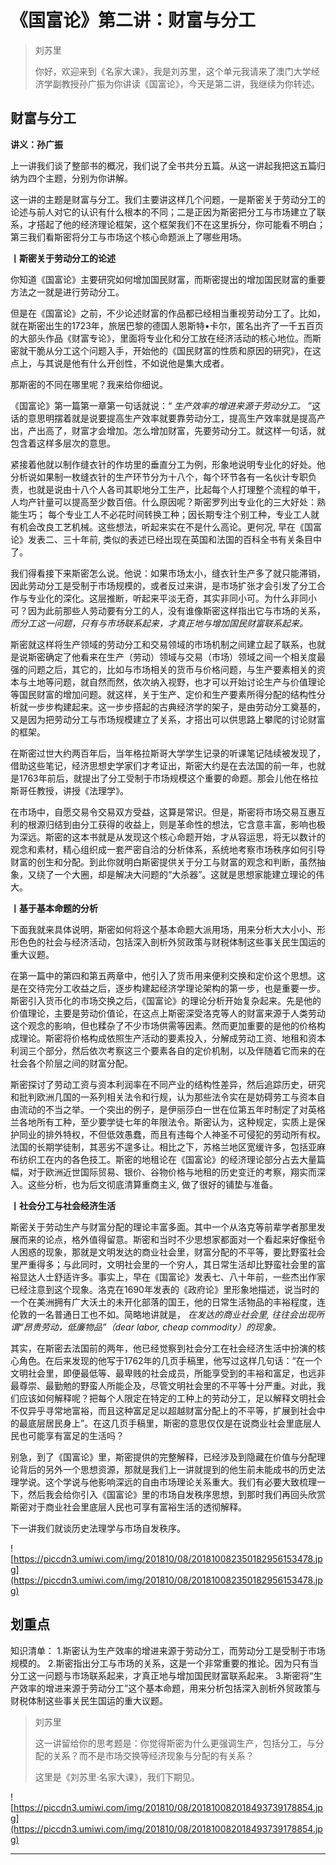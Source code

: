 # 《国富论》第二讲：财富与分工

> 刘苏里
> 
> 你好，欢迎来到《名家大课》，我是刘苏里，这个单元我请来了澳门大学经济学副教授孙广振为你讲读《国富论》，今天是第二讲，我继续为你转述。

## 财富与分工

 **讲义：孙广振**

上一讲我们谈了整部书的概况，我们说了全书共分五篇。从这一讲起我把这五篇归纳为四个主题，分别为你讲解。

这一讲的主题是财富与分工。我们主要讲这样几个问题，一是斯密关于劳动分工的论述与前人对它的认识有什么根本的不同；二是正因为斯密把分工与市场建立了联系，才搭起了他的经济理论框架，这个框架我们不在这里拆分，你可能看不明白；第三我们看斯密将分工与市场这个核心命题派上了哪些用场。

 **丨斯密关于劳动分工的论述**

你知道《国富论》主要研究如何增加国民财富，而斯密提出的增加国民财富的重要方法之一就是进行劳动分工。

但是在《国富论》之前，不少论述财富的作品都已经相当重视劳动分工了。比如，就在斯密出生的1723年，旅居巴黎的德国人恩斯特•卡尔，匿名出齐了一千五百页的大部头作品《财富专论》，里面将专业化和分工放在经济活动的核心地位。而斯密就干脆从分工这个问题入手，开始他的《国民财富的性质和原因的研究》，在这点上，与其说是他有什么开创性，不如说他是集大成者。

那斯密的不同在哪里呢？我来给你细说。

《国富论》第一篇第一章第一句话就说：“ *生产效率的增进来源于劳动分工。* ”这话的意思明摆着就是说要提高生产效率就要靠劳动分工，提高生产效率就是提高产出，产出高了，财富才会增加。怎么增加财富，先要劳动分工。就这样一句话，就包含着这样多层次的意思。

紧接着他就以制作缝衣针的作坊里的垂直分工为例，形象地说明专业化的好处。他分析说如果制一枚缝衣针的生产环节分为十八个，每个环节各有一名伙计专职负责，也就是说由十八个人各司其职地分工生产，比起每个人打理整个流程的单干，人均产针量可以提高至少数百倍。什么原因呢？斯密罗列出专业化的三大好处：熟能生巧； 每个专业工人不必花时间转换工种；因长期专注个别工种，专业工人就有机会改良工艺机械。这些想法，听起来实在不是什么高论。更何况, 早在《国富论》发表二、三十年前, 类似的表述已经出现在英国和法国的百科全书有关条目中了。

我们得看接下来斯密怎么说。他说：如果市场太小，缝衣针生产多了就只能滞销，因此劳动分工是受制于市场规模的，或者反过来讲，是市场扩张才会引发了分工合作与专业化的深化。这层推断，听起来平淡无奇，其实非同小可。为什么非同小可？因为此前那些人劳动要有分工的人，没有谁像斯密这样指出它与市场的关系， *而分工这一问题，只有与市场联系起来，才真正地与增加国民财富联系起来。*

斯密就这样将生产领域的劳动分工和交易领域的市场机制之间建立起了联系，也就是说斯密确定了他看来在生产（劳动）领域与交易（市场）领域之间一个相关度最强的问题之后，其它的，比如与市场相关的货币与价格问题，与生产要素相关的资本与土地等问题，就自然而然，依次纳入视野，也才可以开始讨论生产与价值理论等国民财富的增加问题。就这样，关于生产、定价和生产要素所得分配的结构性分析就一步步构建起来。这一步步搭起的古典经济学的架子，是由劳动分工奠基的，又是因为把劳动分工与市场规模建立了关系，才搭出可以供思路上攀爬的讨论财富的框架。

在斯密过世大约两百年后，当年格拉斯哥大学学生记录的听课笔记陆续被发现了，借助这些笔记，经济思想史学家们才考证出，斯密大约是在去法国的前一年，也就是1763年前后，就提出了分工受制于市场规模这个重要的命题。那会儿他在格拉斯哥任教授，讲授《法理学》。

在市场中，自愿交易令交易双方受益，这算是常识。但是，斯密将市场交易互惠互利的根源归结到由分工获得的收益上，则是革命性的想法，它含意丰富，影响也极为深远。斯密的这本书就是从发现这个核心命题开始，才从容运思，将无以数计的观念和素材，精心组织成一套严密自洽的分析体系，系统地考察市场秩序如何引导财富的创生和分配。到此你就明白斯密提供关于分工与财富的观念和判断，虽然抽象，又绕了一个大圈，却是解决大问题的“大杀器”。这就是思想家能建立理论的伟大。

 **丨基于基本命题的分析**

下面我就来具体说明，斯密如何将这个基本命题大派用场，用来分析大大小小、形形色色的社会与经济活动，包括深入剖析外贸政策与财税体制这些事关民生国运的重大议题。

在第一篇中的第四和第五两章中，他引入了货币用来便利交换和定价这个思想。这是在交待完分工收益之后，逐步构建起经济学理论架构的第一步，也是重要一步。斯密引入货币化的市场交换之后，《国富论》的理论分析开始复杂起来。先是他的价值理论，主要是劳动价值论，在这点上斯密深受洛克等人的财富来源于人类劳动这个观念的影响，但也糅杂了不少市场供需等因素。然而更加重要的是他的价格构成理论。斯密将价格构成依照生产活动的要素投入，分解成劳动工资、地租和资本利润三个部分，然后依次考察这三个要素各自的定价机制，以及伴随着它而来的在社会各个阶层之间的财富分配。

斯密探讨了劳动工资与资本利润率在不同产业的结构性差异，然后追踪历史，研究和批判欧洲几国的一系列相关法令和行规，认为那些法令实在是妨碍劳工与资本自由流动的不当之举。一个突出的例子，是伊丽莎白一世在位第五年时制定了对英格兰各地所有工种，至少要学徒七年的年限法令。斯密认为，这种规定，实质上是保护同业的排外特权，不但低效愚蠢，而且有违每个人神圣不可侵犯的劳动所有权。法国的长期学徒制，其恶劣不遑多让。相比之下，苏格兰地区宽缓许多，包括亚麻布纺织工在内的各色技工。斯密的地租论在《国富论》的经济理论部分占去大量篇幅，对于欧洲近世国际贸易、银价、谷物价格与地租的历史变迁的考察，翔实而深入。这些分析，也为后文彻底清算重商主义, 做了很好的铺垫与准备。

 **丨社会分工与社会经济生活**

斯密关于劳动生产与财富分配的理论丰富多面。其中一个从洛克等前辈学者那里发展而来的论点，格外值得留意。斯密和当时不少思想家都面对一个看起来好像挺令人困惑的现象，那就是文明发达的商业社会里，财富分配的不平等，要比野蛮社会里严重得多；与此同时，文明社会里的一个穷人，其日常生活却比野蛮社会里的富裕显达人士舒适许多。事实上，早在《国富论》发表七、八十年前，一些杰出作家已经注意到这个现象。洛克在1690年发表的《政府论》里形象地描述，说当时的一个在美洲拥有广大沃土的未开化部落的国王，他的日常生活物品的丰裕程度，连伦敦的一名普通日工也不如。简略地讲就是， *在发达的商业社会里, 往往会出现所谓“昂贵劳动，低廉物品”（dear labor, cheap commodity）的现象。*

其实，在斯密去法国前的两年，他已经觉察到社会分工在社会经济生活中扮演的核心角色。在后来发现的他写于1762年的几页手稿里，他写过这样几句话：“在一个文明社会里，即便最低等、最卑贱的社会成员，所能享受到的丰裕和富足，也远非最尊崇、最勤勉的野蛮人所能企及，尽管文明社会里的不平等十分严重。对此，我们应该如何解释呢？把每个人限定在特定的工种上的劳动分工，足以解释文明社会不仅异乎寻常地富裕，而且这种富足足以超越财富分配上的不平等，扩展到社会中的最底层居民身上”。在这几页手稿里，斯密的意思仅仅是在说商业社会里底层人民也可能享有富足的生活吗？

别急，到了《国富论》里，斯密提供的完整解释，已经涉及到隐藏在价值与分配理论背后的另外一个思想资源，那就是我们上一讲就提到的他生前未能成书的历史法理学说。这个学说与他影响深远的自由市场理论关系重大。我们有必要大致梳理一下，然后我会给你引入《国富论》里的市场自发秩序思想，到那时我们再回头欣赏斯密对于商业社会里底层人民也可享有富裕生活的透彻解释。

下一讲我们就谈历史法理学与市场自发秩序。

![https://piccdn3.umiwi.com/img/201810/08/201810082350182956153478.jpg](https://piccdn3.umiwi.com/img/201810/08/201810082350182956153478.jpg)

## 划重点

知识清单：
1.斯密认为生产效率的增进来源于劳动分工，而劳动分工是受制于市场规模的。
2.斯密指出分工与市场的关系，这是一个非常重要的推论。因为只有当分工这一问题与市场联系起来，才真正地与增加国民财富联系起来。
3.斯密将“生产效率的增进来源于劳动分工”这个基本命题，用来分析包括深入剖析外贸政策与财税体制这些事关民生国运的重大议题。


> 刘苏里
> 
> 这一讲留给你的思考题是：你觉得斯密为什么更强调生产，包括分工，与分配的关系？而不是市场交换等经济现象与分配的有关系？
> 
> 这里是《刘苏里·名家大课》，我们下期见。

![https://piccdn3.umiwi.com/img/201810/08/201810082018493739178854.jpg](https://piccdn3.umiwi.com/img/201810/08/201810082018493739178854.jpg)

---
